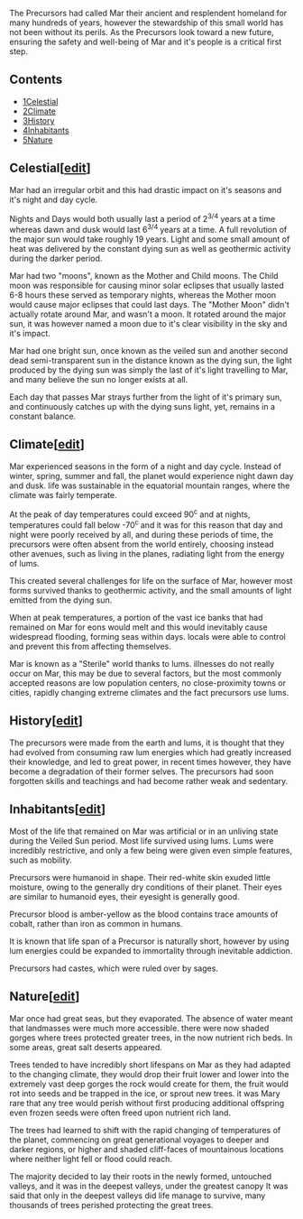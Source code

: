 The Precursors had called Mar their ancient and resplendent homeland for many hundreds of years, however the stewardship of this small world has not been without its perils. As the Precursors look toward a new future, ensuring the safety and well-being of Mar and it's people is a critical first step.

## Contents

 

* [1Celestial](https://nim.miraheze.org/wiki/Mar#Celestial)
* [2Climate](https://nim.miraheze.org/wiki/Mar#Climate)
* [3History](https://nim.miraheze.org/wiki/Mar#History)
* [4Inhabitants](https://nim.miraheze.org/wiki/Mar#Inhabitants)
* [5Nature](https://nim.miraheze.org/wiki/Mar#Nature)

## Celestial\[[edit](https://nim.miraheze.org/w/index.php?title=Mar&action=edit&section=1 "Edit section: Celestial")\]

Mar had an irregular orbit and this had drastic impact on it's seasons and it's night and day cycle.

Nights and Days would both usually last a period of 2<sup>3/4</sup> years at a time whereas dawn and dusk would last 6<sup>3/4 </sup>years at a time. A full revolution of the major sun would take roughly 19 years. Light and some small amount of heat was delivered by the constant dying sun as well as geothermic activity during the darker period.

Mar had two "moons", known as the Mother and Child moons. The Child moon was responsible for causing minor solar eclipses that usually lasted 6-8 hours these served as temporary nights, whereas the Mother moon would cause major eclipses that could last days. The "Mother Moon" didn't actually rotate around Mar, and wasn't a moon. It rotated around the major sun, it was however named a moon due to it's clear visibility in the sky and it's impact.

Mar had one bright sun, once known as the veiled sun and another second dead semi-transparent sun in the distance known as the dying sun, the light produced by the dying sun was simply the last of it's light travelling to Mar, and many believe the sun no longer exists at all.

Each day that passes Mar strays further from the light of it's primary sun, and continuously catches up with the dying suns light, yet, remains in a constant balance.

## Climate\[[edit](https://nim.miraheze.org/w/index.php?title=Mar&action=edit&section=2 "Edit section: Climate")\]

Mar experienced seasons in the form of a night and day cycle. Instead of winter, spring, summer and fall, the planet would experience night dawn day and dusk. life was sustainable in the equatorial mountain ranges, where the climate was fairly temperate.

At the peak of day temperatures could exceed 90<sup>c</sup> and at nights, temperatures could fall below -70<sup>c </sup>and it was for this reason that day and night were poorly received by all, and during these periods of time, the precursors were often absent from the world entirely, choosing instead other avenues, such as living in the planes, radiating light from the energy of lums.

This created several challenges for life on the surface of Mar, however most forms survived thanks to geothermic activity, and the small amounts of light emitted from the dying sun.

When at peak temperatures, a portion of the vast ice banks that had remained on Mar for eons would melt and this would inevitably cause widespread flooding, forming seas within days. locals were able to control and prevent this from affecting themselves.

Mar is known as a "Sterile" world thanks to lums. illnesses do not really occur on Mar, this may be due to several factors, but the most commonly accepted reasons are low population centers, no close-proximity towns or cities, rapidly changing extreme climates and the fact precursors use lums.

## History\[[edit](https://nim.miraheze.org/w/index.php?title=Mar&action=edit&section=3 "Edit section: History")\]

The precursors were made from the earth and lums, it is thought that they had evolved from consuming raw lum energies which had greatly increased their knowledge, and led to great power, in recent times however, they have become a degradation of their former selves. The precursors had soon forgotten skills and teachings and had become rather weak and sedentary.

## Inhabitants\[[edit](https://nim.miraheze.org/w/index.php?title=Mar&action=edit&section=4 "Edit section: Inhabitants")\]

Most of the life that remained on Mar was artificial or in an unliving state during the Veiled Sun period. Most life survived using lums. Lums were incredibly restrictive, and only a few being were given even simple features, such as mobility.

Precursors were humanoid in shape. Their red-white skin exuded little moisture, owing to the generally dry conditions of their planet. Their eyes are similar to humanoid eyes, their eyesight is generally good.

Precursor blood is amber-yellow as the blood contains trace amounts of cobalt, rather than iron as common in humans.

It is known that life span of a Precursor is naturally short, however by using lum energies could be expanded to immortality through inevitable addiction.

Precursors had castes, which were ruled over by sages.

## Nature\[[edit](https://nim.miraheze.org/w/index.php?title=Mar&action=edit&section=5 "Edit section: Nature")\]

Mar once had great seas, but they evaporated. The absence of water meant that landmasses were much more accessible. there were now shaded gorges where trees protected greater trees, in the now nutrient rich beds. In some areas, great salt deserts appeared.

Trees tended to have incredibly short lifespans on Mar as they had adapted to the changing climate, they would drop their fruit lower and lower into the extremely vast deep gorges the rock would create for them, the fruit would rot into seeds and be trapped in the ice, or sprout new trees. it was Mary rare that any tree would perish without first producing additional offspring even frozen seeds were often freed upon nutrient rich land.

The trees had learned to shift with the rapid changing of temperatures of the planet, commencing on great generational voyages to deeper and darker regions, or higher and shaded cliff-faces of mountainous locations where neither light fell or flood could reach.

The majority decided to lay their roots in the newly formed, untouched valleys, and it was in the deepest valleys, under the greatest canopy It was said that only in the deepest valleys did life manage to survive, many thousands of trees perished protecting the great trees.